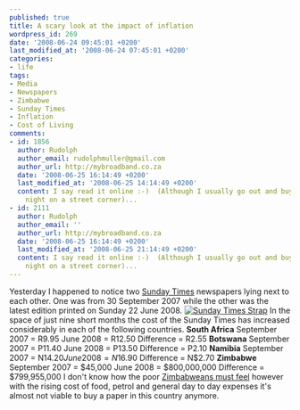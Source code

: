 ```yaml
---
published: true
title: A scary look at the impact of inflation
wordpress_id: 269
date: '2008-06-24 09:45:01 +0200'
last_modified_at: '2008-06-24 07:45:01 +0200'
categories:
- life
tags:
- Media
- Newspapers
- Zimbabwe
- Sunday Times
- Inflation
- Cost of Living
comments:
- id: 1856
  author: Rudolph
  author_email: rudolphmuller@gmail.com
  author_url: http://mybroadband.co.za
  date: '2008-06-25 16:14:49 +0200'
  last_modified_at: '2008-06-25 14:14:49 +0200'
  content: I say read it online :-)  (Although I usually go out and buy it on a Saturday
    night on a street corner)...
- id: 2111
  author: Rudolph
  author_email: ''
  author_url: http://mybroadband.co.za
  date: '2008-06-25 16:14:49 +0200'
  last_modified_at: '2008-06-25 21:14:49 +0200'
  content: I say read it online :-)  (Although I usually go out and buy it on a Saturday
    night on a street corner)...
---
```

Yesterday I happened to notice two <a href="http://www.thetimes.co.za">Sunday Times</a> newspapers lying next to each other. One was from 30 September 2007 while the other was the latest edition printed on Sunday 22 June 2008.
<a href="http://www.flickr.com/photos/justinhartman/2607150906/sizes/l/"><img src="http://farm4.static.flickr.com/3263/2607150906_1b073ed673.jpg" alt="Sunday Times Strap" /></a>
In the space of just nine short months the cost of the Sunday Times has increased considerably in each of the following countries.
<strong>South Africa</strong>
September 2007 = R9.95
June 2008 = R12.50
Difference = R2.55
<strong>Botswana</strong>
September 2007 = P11.40
June 2008 = P13.50
Difference = P2.10
<strong>Namibia</strong>
September 2007 = N$14.20
June 2008 = N$16.90
Difference = N$2.70
<strong>Zimbabwe</strong>
September 2007 = $45,000
June 2008 = $800,000,000
Difference = $799,955,000
I don't know how the poor <a href="http://afrigator.com/topics/zimbabwecrisis">Zimbabweans must feel</a> however with the rising cost of food, petrol and general day to day expenses it's almost not viable to buy a paper in this country anymore.
